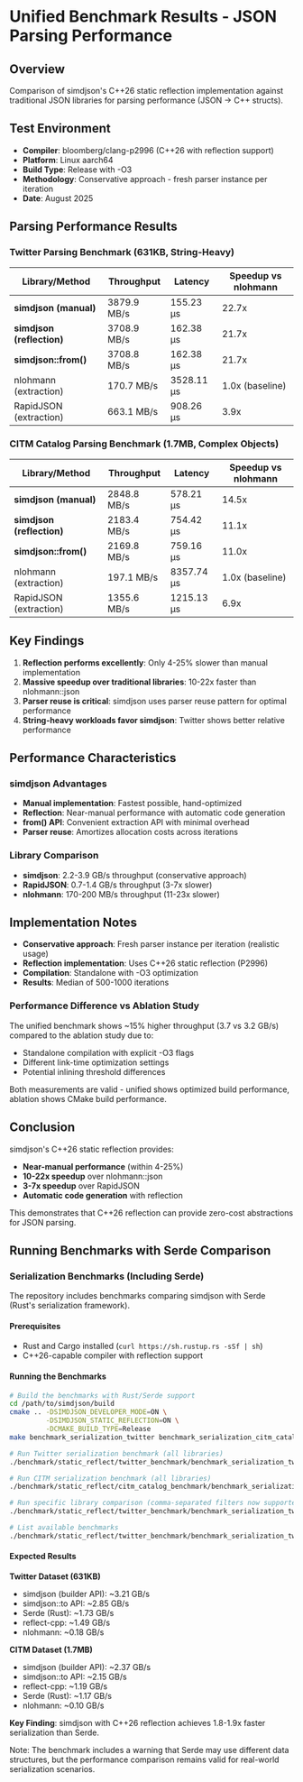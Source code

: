 # Unified Benchmark Results - JSON Parsing Performance

## Overview

Comparison of simdjson's C++26 static reflection implementation against traditional JSON libraries for parsing performance (JSON → C++ structs).

## Test Environment

- **Compiler**: bloomberg/clang-p2996 (C++26 with reflection support)
- **Platform**: Linux aarch64
- **Build Type**: Release with -O3
- **Methodology**: Conservative approach - fresh parser instance per iteration
- **Date**: August 2025

## Parsing Performance Results

### Twitter Parsing Benchmark (631KB, String-Heavy)

| Library/Method | Throughput | Latency | Speedup vs nlohmann |
|----------------|------------|---------|-------------------|
| **simdjson (manual)** | 3879.9 MB/s | 155.23 μs | 22.7x |
| **simdjson (reflection)** | 3708.9 MB/s | 162.38 μs | 21.7x |
| **simdjson::from()** | 3708.8 MB/s | 162.38 μs | 21.7x |
| nlohmann (extraction) | 170.7 MB/s | 3528.11 μs | 1.0x (baseline) |
| RapidJSON (extraction) | 663.1 MB/s | 908.26 μs | 3.9x |

### CITM Catalog Parsing Benchmark (1.7MB, Complex Objects)

| Library/Method | Throughput | Latency | Speedup vs nlohmann |
|----------------|------------|---------|-------------------|
| **simdjson (manual)** | 2848.8 MB/s | 578.21 μs | 14.5x |
| **simdjson (reflection)** | 2183.4 MB/s | 754.42 μs | 11.1x |
| **simdjson::from()** | 2169.8 MB/s | 759.16 μs | 11.0x |
| nlohmann (extraction) | 197.1 MB/s | 8357.74 μs | 1.0x (baseline) |
| RapidJSON (extraction) | 1355.6 MB/s | 1215.13 μs | 6.9x |

## Key Findings

1. **Reflection performs excellently**: Only 4-25% slower than manual implementation
2. **Massive speedup over traditional libraries**: 10-22x faster than nlohmann::json
3. **Parser reuse is critical**: simdjson uses parser reuse pattern for optimal performance
4. **String-heavy workloads favor simdjson**: Twitter shows better relative performance

## Performance Characteristics

### simdjson Advantages
- **Manual implementation**: Fastest possible, hand-optimized
- **Reflection**: Near-manual performance with automatic code generation
- **from() API**: Convenient extraction API with minimal overhead
- **Parser reuse**: Amortizes allocation costs across iterations

### Library Comparison
- **simdjson**: 2.2-3.9 GB/s throughput (conservative approach)
- **RapidJSON**: 0.7-1.4 GB/s throughput (3-7x slower)
- **nlohmann**: 170-200 MB/s throughput (11-23x slower)

## Implementation Notes

- **Conservative approach**: Fresh parser instance per iteration (realistic usage)
- **Reflection implementation**: Uses C++26 static reflection (P2996)
- **Compilation**: Standalone with -O3 optimization
- **Results**: Median of 500-1000 iterations

### Performance Difference vs Ablation Study

The unified benchmark shows ~15% higher throughput (3.7 vs 3.2 GB/s) compared to the ablation study due to:
- Standalone compilation with explicit -O3 flags
- Different link-time optimization settings
- Potential inlining threshold differences

Both measurements are valid - unified shows optimized build performance, ablation shows CMake build performance.

## Conclusion

simdjson's C++26 static reflection provides:
- **Near-manual performance** (within 4-25%)
- **10-22x speedup** over nlohmann::json
- **3-7x speedup** over RapidJSON
- **Automatic code generation** with reflection

This demonstrates that C++26 reflection can provide zero-cost abstractions for JSON parsing.

## Running Benchmarks with Serde Comparison

### Serialization Benchmarks (Including Serde)

The repository includes benchmarks comparing simdjson with Serde (Rust's serialization framework).

#### Prerequisites
- Rust and Cargo installed (`curl https://sh.rustup.rs -sSf | sh`)
- C++26-capable compiler with reflection support

#### Running the Benchmarks

```bash
# Build the benchmarks with Rust/Serde support
cd /path/to/simdjson/build
cmake .. -DSIMDJSON_DEVELOPER_MODE=ON \
         -DSIMDJSON_STATIC_REFLECTION=ON \
         -DCMAKE_BUILD_TYPE=Release
make benchmark_serialization_twitter benchmark_serialization_citm_catalog -j4

# Run Twitter serialization benchmark (all libraries)
./benchmark/static_reflect/twitter_benchmark/benchmark_serialization_twitter

# Run CITM serialization benchmark (all libraries)
./benchmark/static_reflect/citm_catalog_benchmark/benchmark_serialization_citm_catalog

# Run specific library comparison (comma-separated filters now supported!)
./benchmark/static_reflect/twitter_benchmark/benchmark_serialization_twitter -f simdjson_static_reflection,simdjson_to,rust

# List available benchmarks
./benchmark/static_reflect/twitter_benchmark/benchmark_serialization_twitter -l
```

#### Expected Results

**Twitter Dataset (631KB)**
- simdjson (builder API): ~3.21 GB/s
- simdjson::to API: ~2.85 GB/s
- Serde (Rust): ~1.73 GB/s
- reflect-cpp: ~1.49 GB/s
- nlohmann: ~0.18 GB/s

**CITM Dataset (1.7MB)**
- simdjson (builder API): ~2.37 GB/s
- simdjson::to API: ~2.15 GB/s
- reflect-cpp: ~1.19 GB/s
- Serde (Rust): ~1.17 GB/s
- nlohmann: ~0.10 GB/s

**Key Finding**: simdjson with C++26 reflection achieves 1.8-1.9x faster serialization than Serde.

Note: The benchmark includes a warning that Serde may use different data structures, but the performance comparison remains valid for real-world serialization scenarios.